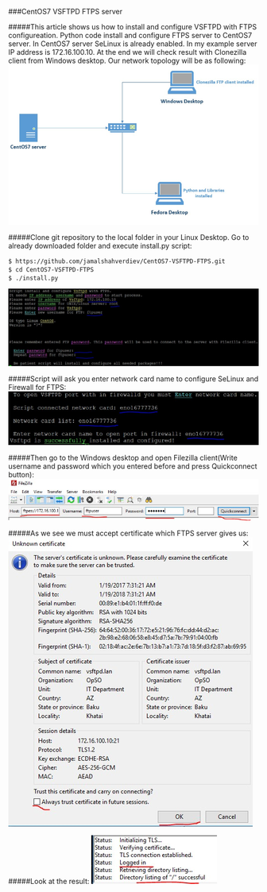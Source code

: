 ###CentOS7 VSFTPD FTPS server

#####This article shows us how to install and configure VSFTPD with FTPS configureation. Python code install and configure FTPS server to CentOS7 server. In CentOS7 server SeLinux is already enabled. In my example server IP address is 172.16.100.10. At the end we will check result with Clonezilla client from Windows desktop. Our network topology will be as following:
![TopologyScript](images/topology.jpg)

#####Clone git repository to the local folder in your Linux Desktop. Go to already downloaded folder and execute install.py script:
```sh
$ https://github.com/jamalshahverdiev/CentOS7-VSFTPD-FTPS.git 
$ cd CentOS7-VSFTPD-FTPS
$ ./install.py
```
![InstallPy](images/installpy.jpg)

#####Script will ask you enter network card name to configure SeLinux and Firewall for FTPS:
![EnterNetworkCard](images/enter-network-card.jpg)

#####Then go to the Windows desktop and open Filezilla client(Write username and password which you entered before and press Quickconnect button):
![FilezillaQuickConnect](images/filezilla-quick-connect.jpg)

#####As we see we must accept certificate which FTPS server gives us:
![AcceptCertificate](images/accept_certificate.jpg)

#####Look at the result:
![Result](images/result.jpg)
